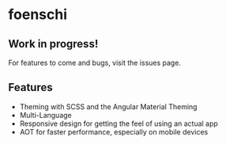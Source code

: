 # foenschi
## Work in progress!

For features to come and bugs, visit the issues page.

## Features
- Theming with SCSS and the Angular Material Theming
- Multi-Language
- Responsive design for getting the feel of using an actual app
- AOT for faster performance, especially on mobile devices

